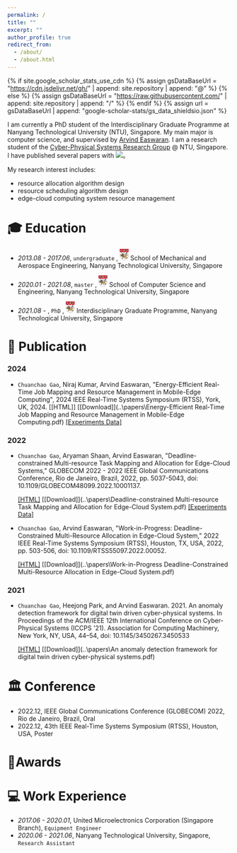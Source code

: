 ```yaml
---
permalink: /
title: ""
excerpt: ""
author_profile: true
redirect_from: 
  - /about/
  - /about.html
---
```


{% if site.google_scholar_stats_use_cdn %}
{% assign gsDataBaseUrl = "https://cdn.jsdelivr.net/gh/" | append: site.repository | append: "@" %}
{% else %}
{% assign gsDataBaseUrl = "https://raw.githubusercontent.com/" | append: site.repository | append: "/" %}
{% endif %}
{% assign url = gsDataBaseUrl | append: "google-scholar-stats/gs_data_shieldsio.json" %}

<span class='anchor' id='about-me'></span>

I am currently a PhD student of the Interdisciplinary Graduate Programme at Nanyang Technological University (NTU), Singapore. My main major is computer science, and supervised by [Arvind Easwaran](https://personal.ntu.edu.sg/arvinde/). I am a research student of the [Cyber-Physical Systems Research Group](https://cps-research-group.github.io/)  @ NTU, Singapore. I have published several papers with
 <a href='https://scholar.google.com/citations?user=JN7s960AAAAJ'><img src="https://img.shields.io/endpoint?url={{ url | url_encode }}&logo=Google%20Scholar&labelColor=f6f6f6&color=9cf&style=flat&label=citations"></a>。

My research interest includes:

- resource allocation algorithm design
- resource scheduling algorithm design
- edge-cloud computing system resource management

<span class='anchor' id='-educations'></span>

# 🎓 Education
- *2013.08 - 2017.06*,  `undergraduate` , <a href="https://www.ntu.edu.sg/"><img class="png" src="/images/NTU.png" width="20pt"></a> School of Mechanical and Aerospace Engineering, Nanyang Technological University, Singapore

- *2020.01 - 2021.08*, `master` , <a href="https://www.ntu.edu.sg/"><img class="png" src="/images/NTU.png" width="20pt"></a> School of Computer Science and Engineering, Nanyang Technological University, Singapore
- *2021.08 -*   , `PhD` , <a href="https://www.ntu.edu.sg/"><img class="png" src="/images/NTU.png" width="20pt"></a> Interdisciplinary Graduate Programme, Nanyang Technological University, Singapore

<span class='anchor' id='-publications'></span>

# 📝 Publication

### 2024

- `Chuanchao Gao`, Niraj Kumar, Arvind Easwaran, "Energy-Efficient Real-Time Job Mapping and Resource Management in Mobile-Edge Computing", 2024 IEEE Real-Time Systems Symposium (RTSS), York, UK, 2024. [[HTML]]  [[Download]](..\papers\Energy-Efficient Real-Time Job Mapping and Resource Management in Mobile-Edge Computing.pdf) [[Experiments Data]](https://github.com/CPS-research-group/CPS-NTU-Public/tree/RTSS2024)

### 2022


- `Chuanchao Gao`, Aryaman Shaan, Arvind Easwaran, "Deadline-constrained Multi-resource Task Mapping and Allocation for Edge-Cloud Systems," GLOBECOM 2022 - 2022 IEEE Global Communications Conference, Rio de Janeiro, Brazil, 2022, pp. 5037-5043, doi: 10.1109/GLOBECOM48099.2022.10001137.  

  [[HTML]](https://ieeexplore.ieee.org/abstract/document/10001137)  [[Download]](..\papers\Deadline-constrained Multi-resource Task Mapping and Allocation for Edge-Cloud System.pdf) [[Experiments Data]](https://github.com/CPS-research-group/CPS-NTU-Public/tree/GLOBECOM2022)

- `Chuanchao Gao`, Arvind Easwaran, "Work-in-Progress: Deadline-Constrained Multi-Resource Allocation in Edge-Cloud System," 2022 IEEE Real-Time Systems Symposium (RTSS), Houston, TX, USA, 2022, pp. 503-506, doi: 10.1109/RTSS55097.2022.00052.
  
  [[HTML]](https://ieeexplore.ieee.org/abstract/document/9984794)  [[Download]](..\papers\Work-in-Progress Deadline-Constrained Multi-Resource Allocation in Edge-Cloud System.pdf) 

### 2021


- `Chuanchao Gao`, Heejong Park, and Arvind Easwaran. 2021. An anomaly detection framework for digital twin driven cyber-physical systems. In Proceedings of the ACM/IEEE 12th International Conference on Cyber-Physical Systems (ICCPS '21). Association for Computing Machinery, New York, NY, USA, 44–54, doi: 10.1145/3450267.3450533
  
  [[HTML]](https://dl.acm.org/doi/abs/10.1145/3450267.3450533)  [[Download]](..\papers\An anomaly detection framework for digital twin driven cyber-physical systems.pdf) 

<span class='anchor' id='-conferences'></span>

# 🏛️ Conference

- 2022.12, IEEE Global Communications Conference (GLOBECOM) 2022, Rio de Janeiro, Brazil, Oral
- 2022.12, 43th IEEE Real-Time Systems Symposium (RTSS), Houston, USA, Poster

<span class='anchor' id='-awards'></span>

# 🏅Awards
<span class='anchor' id='-internships'></span>

# 💻 Work Experience
- *2017.06 - 2020.01*, United Microelectronics Corporation (Singapore Branch), `Equipment Engineer`
- *2020.06 - 2021.06*, Nanyang Technological University, Singapore, `Research Assistant`

